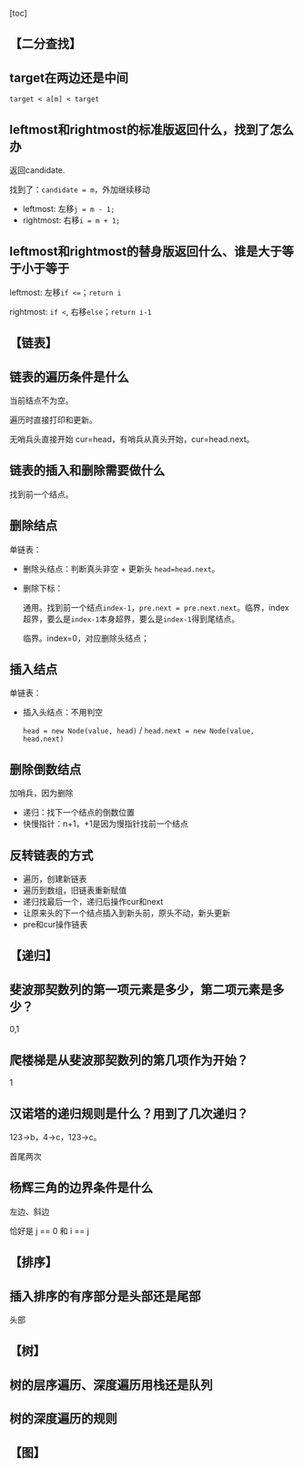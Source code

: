 [toc]

## 【二分查找】
## target在两边还是中间

`target < a[m] < target`

## leftmost和rightmost的标准版返回什么，找到了怎么办

返回candidate. 

找到了：`candidate = m`，外加继续移动
- leftmost: 左移`j = m - 1;`
- rightmost: 右移`i = m + 1;`

## leftmost和rightmost的替身版返回什么、谁是大于等于小于等于
leftmost: 左移`if <=`；`return i`

rightmost: `if <`, 右移`else`；`return i-1`
## 【链表】
## 链表的遍历条件是什么

当前结点不为空。

遍历时直接打印和更新。

无哨兵头直接开始 cur=head，有哨兵从真头开始，cur=head.next。
## 链表的插入和删除需要做什么

找到前一个结点。

## 删除结点

单链表：
- 删除头结点：判断真头非空 + 更新头 `head=head.next`。
- 删除下标：
  
    通用。找到前一个结点`index-1`，`pre.next = pre.next.next`。临界，index超界，要么是`index-1`本身超界，要么是`index-1`得到尾结点。
    
    临界。index=0，对应删除头结点；

## 插入结点

单链表：
- 插入头结点：不用判空
  
    `head = new Node(value, head)` / `head.next = new Node(value, head.next)`

## 删除倒数结点

加哨兵，因为删除
- 递归：找下一个结点的倒数位置
- 快慢指针：n+1，+1是因为慢指针找前一个结点

## 反转链表的方式

- 遍历，创建新链表
- 遍历到数组，旧链表重新赋值
- 递归找最后一个，递归后操作cur和next
- 让原来头的下一个结点插入到新头前，原头不动，新头更新
- pre和cur操作链表

## 【递归】
## 斐波那契数列的第一项元素是多少，第二项元素是多少？
0,1
## 爬楼梯是从斐波那契数列的第几项作为开始？
1
## 汉诺塔的递归规则是什么？用到了几次递归？
123→b，4→c，123→c。

首尾两次
## 杨辉三角的边界条件是什么
左边、斜边

恰好是 j == 0 和 i == j 
## 【排序】

## 插入排序的有序部分是头部还是尾部

头部

## 【树】

## 树的层序遍历、深度遍历用栈还是队列

## 树的深度遍历的规则

## 【图】

